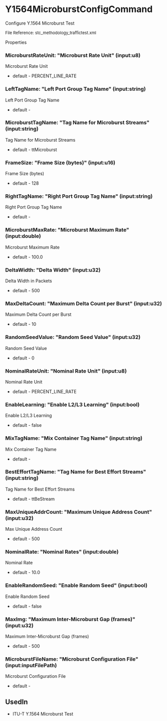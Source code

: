 # Y1564MicroburstConfigCommand

Configure Y.1564 Microburst Test

<font size="2">File Reference: stc_methodology_traffictest.xml</font>

<text>Properties</text>

### MicroburstRateUnit: "Microburst Rate Unit" (input:u8)

Microburst Rate Unit

* default - PERCENT_LINE_RATE
### LeftTagName: "Left Port Group Tag Name" (input:string)

Left Port Group Tag Name

* default - 
### MicroburstTagName: "Tag Name for Microburst Streams" (input:string)

Tag Name for Microburst Streams

* default - ttMicroburst
### FrameSize: "Frame Size (bytes)" (input:u16)

Frame Size (bytes)

* default - 128
### RightTagName: "Right Port Group Tag Name" (input:string)

Right Port Group Tag Name

* default - 
### MicroburstMaxRate: "Microburst Maximum Rate" (input:double)

Microburst Maximum Rate

* default - 100.0
### DeltaWidth: "Delta Width" (input:u32)

Delta Width in Packets

* default - 500
### MaxDeltaCount: "Maximum Delta Count per Burst" (input:u32)

Maximum Delta Count per Burst

* default - 10
### RandomSeedValue: "Random Seed Value" (input:u32)

Random Seed Value

* default - 0
### NominalRateUnit: "Nominal Rate Unit" (input:u8)

Nominal Rate Unit

* default - PERCENT_LINE_RATE
### EnableLearning: "Enable L2/L3 Learning" (input:bool)

Enable L2/L3 Learning

* default - false
### MixTagName: "Mix Container Tag Name" (input:string)

Mix Container Tag Name

* default - 
### BestEffortTagName: "Tag Name for Best Effort Streams" (input:string)

Tag Name for Best Effort Streams

* default - ttBeStream
### MaxUniqueAddrCount: "Maximum Unique Address Count" (input:u32)

Max Unique Address Count

* default - 500
### NominalRate: "Nominal Rates" (input:double)

Nominal Rate

* default - 10.0
### EnableRandomSeed: "Enable Random Seed" (input:bool)

Enable Random Seed

* default - false
### MaxImg: "Maximum Inter-Microburst Gap (frames)" (input:u32)

Maximum Inter-Microburst Gap (frames)

* default - 500
### MicroburstFileName: "Microburst Configuration File" (input:inputFilePath)

Microburst Configuration File

* default - 
## UsedIn
* ITU-T Y.1564 Microburst Test

